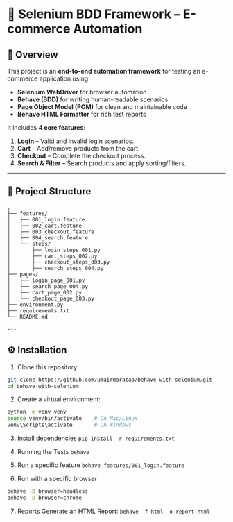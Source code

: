 # 🛒 Selenium BDD Framework – E-commerce Automation

## 📌 Overview
This project is an **end-to-end automation framework** for testing an e-commerce application using:
- **Selenium WebDriver** for browser automation
- **Behave (BDD)** for writing human-readable scenarios
- **Page Object Model (POM)** for clean and maintainable code
- **Behave HTML Formatter** for rich test reports

It includes **4 core features**:
1. **Login** – Valid and invalid login scenarios.
2. **Cart** – Add/remove products from the cart.
3. **Checkout** – Complete the checkout process.
4. **Search & Filter** – Search products and apply sorting/filters.

---

## 📂 Project Structure
```
.
├── features/
│   ├── 001_login.feature
│   ├── 002_cart.feature
│   ├── 003_checkout.feature
│   ├── 004_search.feature
│   └── steps/
│       ├── login_steps_001.py
│       ├── cart_steps_002.py
│       ├── checkout_steps_003.py
│       ├── search_steps_004.py
├── pages/
│   ├── login_page_001.py
│   ├── search_page_004.py
│   ├── cart_page_002.py
│   └── checkout_page_003.py
├── environment.py
├── requirements.txt
└── README.md

---
```
## ⚙️ Installation

1. Clone this repository:
```bash
git clone https://github.com/umairmaratab/behave-with-selenium.git
cd behave-with-selenium
```
2. Create a virtual environment:
```bash
python -m venv venv
source venv/bin/activate    # On Mac/Linux
venv\Scripts\activate       # On Windows
```
3. Install dependencies
``` pip install -r requirements.txt ```

4. Running the Tests
``` behave ```

5. Run a specific feature
``` behave features/001_login.feature ```

6. Run with a specific browser
```bash
behave -D browser=headless
behave -D browser=chrome
```
7. Reports 
Generate an HTML Report:
``` behave -f html -o report.html ```
